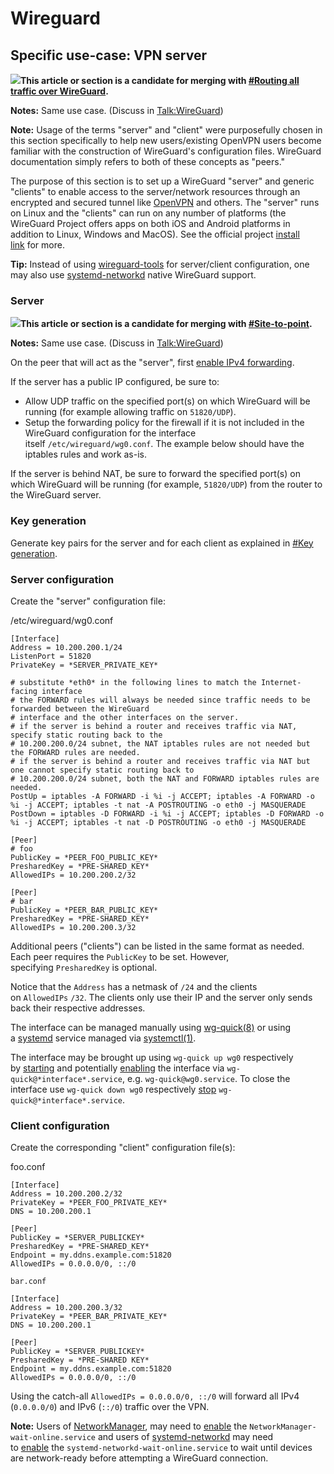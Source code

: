 # Wireguard

Specific use-case: VPN server
-----------------------------

![](https://wiki.archlinux.org/images/7/77/Merge-arrows-2.svg)**This article or section is a candidate for merging with [#Routing all traffic over WireGuard](https://wiki.archlinux.org/title/WireGuard#Routing_all_traffic_over_WireGuard).**

**Notes:** Same use case. (Discuss in [Talk:WireGuard](https://wiki.archlinux.org/title/Talk:WireGuard))

**Note:** Usage of the terms "server" and "client" were purposefully chosen in this section specifically to help new users/existing OpenVPN users become familiar with the construction of WireGuard's configuration files. WireGuard documentation simply refers to both of these concepts as "peers."

The purpose of this section is to set up a WireGuard "server" and generic "clients" to enable access to the server/network resources through an encrypted and secured tunnel like [OpenVPN](https://wiki.archlinux.org/title/OpenVPN "OpenVPN") and others. The "server" runs on Linux and the "clients" can run on any number of platforms (the WireGuard Project offers apps on both iOS and Android platforms in addition to Linux, Windows and MacOS). See the official project [install link](https://www.wireguard.com/install/) for more.

**Tip:** Instead of using [wireguard-tools](https://archlinux.org/packages/?name=wireguard-tools) for server/client configuration, one may also use [systemd-networkd](https://wiki.archlinux.org/title/WireGuard#systemd-networkd) native WireGuard support.

### Server

![](https://wiki.archlinux.org/images/7/77/Merge-arrows-2.svg)**This article or section is a candidate for merging with [#Site-to-point](https://wiki.archlinux.org/title/WireGuard#Site-to-point).**

**Notes:** Same use case. (Discuss in [Talk:WireGuard](https://wiki.archlinux.org/title/Talk:WireGuard))

On the peer that will act as the "server", first [enable IPv4 forwarding](https://wiki.archlinux.org/title/Internet_sharing#Enable_packet_forwarding "Internet sharing").

If the server has a public IP configured, be sure to:

- Allow UDP traffic on the specified port(s) on which WireGuard will be running (for example allowing traffic on `51820/UDP`).
- Setup the forwarding policy for the firewall if it is not included in the WireGuard configuration for the interface itself `/etc/wireguard/wg0.conf`. The example below should have the iptables rules and work as-is.

If the server is behind NAT, be sure to forward the specified port(s) on which WireGuard will be running (for example, `51820/UDP`) from the router to the WireGuard server.

### Key generation

Generate key pairs for the server and for each client as explained in [#Key generation](https://wiki.archlinux.org/title/WireGuard#Key_generation).

### Server configuration

Create the "server" configuration file:

/etc/wireguard/wg0.conf

```
[Interface]
Address = 10.200.200.1/24
ListenPort = 51820
PrivateKey = *SERVER_PRIVATE_KEY*

# substitute *eth0* in the following lines to match the Internet-facing interface
# the FORWARD rules will always be needed since traffic needs to be forwarded between the WireGuard
# interface and the other interfaces on the server.
# if the server is behind a router and receives traffic via NAT, specify static routing back to the
# 10.200.200.0/24 subnet, the NAT iptables rules are not needed but the FORWARD rules are needed.
# if the server is behind a router and receives traffic via NAT but one cannot specify static routing back to
# 10.200.200.0/24 subnet, both the NAT and FORWARD iptables rules are needed.
PostUp = iptables -A FORWARD -i %i -j ACCEPT; iptables -A FORWARD -o %i -j ACCEPT; iptables -t nat -A POSTROUTING -o eth0 -j MASQUERADE
PostDown = iptables -D FORWARD -i %i -j ACCEPT; iptables -D FORWARD -o %i -j ACCEPT; iptables -t nat -D POSTROUTING -o eth0 -j MASQUERADE

[Peer]
# foo
PublicKey = *PEER_FOO_PUBLIC_KEY*
PresharedKey = *PRE-SHARED_KEY*
AllowedIPs = 10.200.200.2/32

[Peer]
# bar
PublicKey = *PEER_BAR_PUBLIC_KEY*
PresharedKey = *PRE-SHARED_KEY*
AllowedIPs = 10.200.200.3/32
```

Additional peers ("clients") can be listed in the same format as needed. Each peer requires the `PublicKey` to be set. However, specifying `PresharedKey` is optional.

Notice that the `Address` has a netmask of `/24` and the clients on `AllowedIPs` `/32`. The clients only use their IP and the server only sends back their respective addresses.

The interface can be managed manually using [wg-quick(8)](https://man.archlinux.org/man/wg-quick.8) or using a [systemd](https://wiki.archlinux.org/title/Systemd "Systemd") service managed via [systemctl(1)](https://man.archlinux.org/man/systemctl.1).

The interface may be brought up using `wg-quick up wg0` respectively by [starting](https://wiki.archlinux.org/title/Start "Start") and potentially [enabling](https://wiki.archlinux.org/title/Enable "Enable") the interface via `wg-quick@*interface*.service`, e.g. `wg-quick@wg0.service`. To close the interface use `wg-quick down wg0` respectively [stop](https://wiki.archlinux.org/title/Stop "Stop") `wg-quick@*interface*.service`.

### Client configuration

Create the corresponding "client" configuration file(s):

foo.conf

```
[Interface]
Address = 10.200.200.2/32
PrivateKey = *PEER_FOO_PRIVATE_KEY*
DNS = 10.200.200.1

[Peer]
PublicKey = *SERVER_PUBLICKEY*
PresharedKey = *PRE-SHARED_KEY*
Endpoint = my.ddns.example.com:51820
AllowedIPs = 0.0.0.0/0, ::/0

bar.conf

[Interface]
Address = 10.200.200.3/32
PrivateKey = *PEER_BAR_PRIVATE_KEY*
DNS = 10.200.200.1

[Peer]
PublicKey = *SERVER_PUBLICKEY*
PresharedKey = *PRE-SHARED KEY*
Endpoint = my.ddns.example.com:51820
AllowedIPs = 0.0.0.0/0, ::/0
```

Using the catch-all `AllowedIPs = 0.0.0.0/0, ::/0` will forward all IPv4 (`0.0.0.0/0`) and IPv6 (`::/0`) traffic over the VPN.

**Note:** Users of [NetworkManager](https://wiki.archlinux.org/title/NetworkManager "NetworkManager"), may need to [enable](https://wiki.archlinux.org/title/Enable "Enable") the `NetworkManager-wait-online.service` and users of [systemd-networkd](https://wiki.archlinux.org/title/Systemd-networkd "Systemd-networkd") may need to [enable](https://wiki.archlinux.org/title/Enable "Enable") the `systemd-networkd-wait-online.service` to wait until devices are network-ready before attempting a WireGuard connection.
